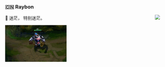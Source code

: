 ### 🇨🇳 Raybon
<img align="right" src="https://github-readme-stats.vercel.app/api?username=mitoop&show_icons=true&icon_color=0366d6&text_color=24292e&bg_color=ffffff&hide_title=true" />

🤣 迷茫， 特别迷茫。

<img src="https://raw.githubusercontent.com/mitoop/mitoop/master/mou.gif" width="200px"/>
